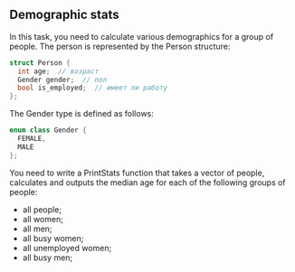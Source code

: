## Demographic stats
In this task, you need to calculate various demographics for a group of people. The person is represented by the Person structure:
```cpp
struct Person {
  int age;  // возраст
  Gender gender;  // пол
  bool is_employed;  // имеет ли работу
};
```
The Gender type is defined as follows:
```cpp
enum class Gender {
  FEMALE,
  MALE
};
```
You need to write a PrintStats function that takes a vector of people, calculates and outputs the median age for each of the following groups of people:

- all people;
- all women;
- all men;
- all busy women;
- all unemployed women;
- all busy men;
